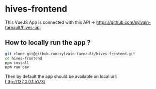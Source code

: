 # hives-frontend

This VueJS App is connected with this API => https://github.com/sylvain-farnault/hives-api

## How to locally run the app ?


```sh
git clone git@github.com:sylvain-farnault/hives-frontend.git
cd hives-frontend
npm install
npm run dev
```
Then by default the app should be available on local url: http://127.0.0.1:5173/

